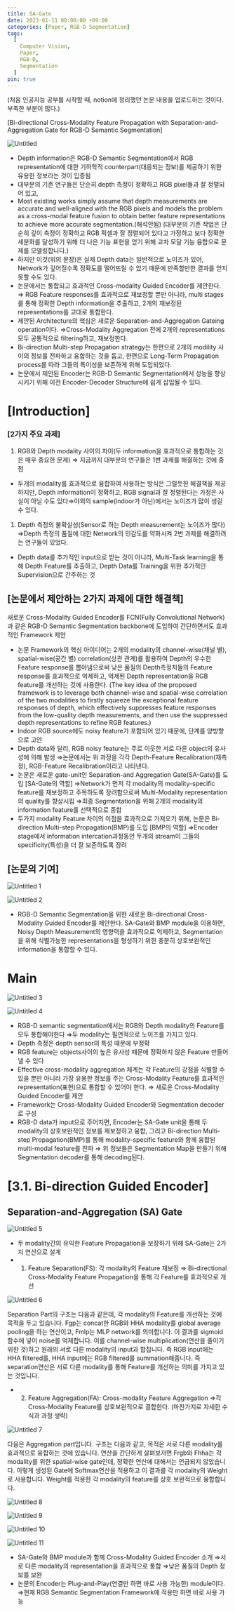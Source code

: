 ```yaml
---
title: SA-Gate
date: 2023-01-11 00:00:00 +09:00
categories: [Paper, RGB-D Segmentation]
tags:
  [
    Computer Vision,
    Paper,
    RGB-D,
    Segmentation
  ]
pin: true
---
```

(처음 인공지능 공부를 시작할 때, notion에 정리했던 논문 내용을 업로드하는 것이다. 부족한 부분이 많다.)


[Bi-directional Cross-Modality Feature Propagation with Separation-and-Aggregation Gate for RGB-D Semantic Segmentation]

![Untitled](https://github.com/gihuni99/gihuni99.github.io/assets/90080065/0b5cdccb-be99-49c6-a483-3733ffde9145)

- Depth information은 RGB-D Semantic Segmentation에서 RGB representation에 대한 기하학적 counterpart(대응되는 정보)를 제공하기 위한 유용한 정보라는 것이 입증됨
- 대부분의 기존 연구들은 단순히 depth 측정이 정확하고 RGB pixel들과 잘 정렬되어 있고,
- Most existing works simply assume that depth measurements are accurate and well-aligned with the RGB pixels and models the problem as a cross-modal feature fusion to obtain better feature representations to achieve more accurate segmentation.(해석안됨)
(대부분의 기존 작업은 단순히 깊이 측정이 정확하고 RGB 픽셀과 잘 정렬되어 있다고 가정하고 보다 정확한 세분화를 달성하기 위해 더 나은 기능 표현을 얻기 위해 교차 모달 기능 융합으로 문제를 모델링합니다.)
- 하지만 이것(위의 문장)은 실제 Depth data는 일반적으로 노이즈가 있어, Network가 깊어질수록 정확도를 떨어뜨릴 수 있기 때문에 만족할만한 결과를 얻지 못할 수도 있다.
- 논문에서는 통합되고 효과적인 Cross-modality Guided Encoder를 제안한다.
⇒ RGB Feature responses를 효과적으로 재보정할 뿐만 아니라, multi stages를 통해 정확한 Depth information을 추출하고, 2개의 재보정된 representations를 교대로 통합한다.
- 제안된 Architecture의 핵심은 새로운 Separation-and-Aggregation Gateing operation이다. 
⇒Cross-Modality Aggregation 전에 2개의 representations 모두 공통적으로 filtering하고, 재보정한다.
- Bi-direction Multi-step Propagation strategy는 한편으로 2개의 modility 사이의 정보를 전파하고 융합하는 것을 돕고, 한편으로 Long-Term Propagation process를 따라 그들의 특이성을 보존하게 위해 도입되었다.
- 논문에서 제안된 Encoder는 RGB-D Semantic Segmentation에서 성능을 향상시키기 위해 이전 Encoder-Decoder Structure에 쉽게 삽입될 수 있다.

# [Introduction]

### [2가지 주요 과제]

1. RGB와 Depth modality 사이의 차이(두 information을 효과적으로 통합하는 것은 매우 중요한 문제) ⇒ 지금까지 대부분의 연구들은 1번 과제를 해결하는 것에 중점
- 두개의 modality를 효과적으로 융합하여 사용하는 방식은 그럴듯한 해결책을 제공하지만, Depth information이 정확하고, RGB signal과 잘 정렬된다는 가정은 사실이 아닐 수도 있다⇒야외의 sample(indoor가 아닌)에서는 노이즈가 많이 생길 수 있다.

1. Depth 측정의 불확실성(Sensor로 하는 Depth measurement는 노이즈가 많다)
⇒Depth 측정의 품질에 대한 Network의 민감도를 약화시켜 2번 과제를 해결하려는 연구들이 있었다. 
- Depth data를 추가적인 input으로 받는 것이 아니라, Multi-Task learning을 통해 Depth Feature를 추출하고, Depth Data를 Training을 위한 추가적인 Supervision으로 간주하는 것

## [논문에서 제안하는 2가지 과제에 대한 해결책]

새로운 Cross-Modality Guided Encoder를 FCN(Fully Convolutional Network)과 같은 RGB-D Semantic Segmentation backbone에 도입하여 간단하면서도 효과적인 Framework 제안

- 논문 Framework의 핵심 아이디어는 2개의 modality의 channel-wise(채널 별), spatial-wise(공간 별) correlation(상관 관계)를 활용하여 Depth의 우수한 Feature response를 뽑아냄으로써 낮은 품질의 Depth측정치들의 Feature response를 효과적으로 억제하고, 억제된 Depth representation을 RGB feature를 개선하는 것에 사용한다.
(The key idea of the proposed framework is to leverage both channel-wise and spatial-wise correlation of the two modalities to firstly squeeze the exceptional feature responses of depth, which effectively suppresses feature responses from the low-quality depth measurements, and then use the suppressed depth representations to refine RGB features.)
- Indoor RGB source에도 noisy feature가 포함되어 있기 때문에, 단계를 양방향으로 고안
- Depth data와 달리, RGB noisy feature는 주로 이웃한 서로 다른 object의 유사성에 의해 발생
⇒논문에서는 위 과정을 각각 Depth-Feature Recalibration(재측정), RGB-Feature Recalibration이라고 나타낸다.
- 논문은 새로운 gate-unit인 Separation-and Aggregation Gate(SA-Gate)를 도입
[SA-Gate의 역할]
⇒Network가 먼저 각 modality의 modality-specific feature를 재보정하고 주목하도록 장려함으로써 Multi-Modality representation의 quality를 향상시킴
⇒최종 Segmentation을 위해 2개의 modality의 information feature를 선택적으로 종합
- 두가지 modality Feature 차이의 이점을 효과적으로 가져오기 위해, 논문은 Bi-direction Multi-step Propagation(BMP)를 도입
[BMP의 역할]
⇒Encoder stage에서 information intercation과정동안 두개의 stream이 그들의 specificity(특성)을 더 잘 보존하도록 장려

## [논문의 기여]

![Untitled 1](https://github.com/gihuni99/gihuni99.github.io/assets/90080065/4808afc5-e351-4901-9ccc-c78cf076ddfc)

![Untitled 2](https://github.com/gihuni99/gihuni99.github.io/assets/90080065/3b16cc6e-92ae-4fc3-850f-ba41ce5952fc)

- RGB-D Semantic Segmentation을 위한 새로운 Bi-directional Cross-Modality Guided Encoder를 제안한다. SA-Gate와 BMP module을 이용하면, Noisy Depth Measurement의 영향력을 효과적으로 억제하고, Segmentation을 위해 식별가능한 representations을 형성하기 위한 충분히 상호보완적인 information을 통합할 수 있다.

# Main

![Untitled 3](https://github.com/gihuni99/gihuni99.github.io/assets/90080065/f17db705-811f-43d7-9232-ed4857dfcae0)

![Untitled 4](https://github.com/gihuni99/gihuni99.github.io/assets/90080065/3f4b609c-036e-444a-8180-f98ebe3ff48e)

- RGB-D semantic segmentation에서는 RGB와 Depth modality의 Feature를 모두 통합해야한다
⇒두 modality는 필연적으로 노이즈를 가지고 있다.
- Depth 측정은 depth sensor의 특성 때문에 부정확
- RGB feature는 objects사이의 높은 유사성 때문에 정확하지 않은 Feature 만들어낼 수 있다
- Effective cross-modality aggregation 체계는 각 Feature의 강점을 식별할 수 있을 뿐만 아니라 가장 유용한 정보를 주는 Cross-Modality Feature를 효과적인 representation(표현)으로 통합할 수 있어야 한다.
⇒ 새로운 Cross-Modality Guided Encoder를 제안
- Framework는 Cross-Modality Guided Encoder와 Segmentation decoder로 구성
- RGB-D data가 input으로 주어지면, Encoder는 SA-Gate unit을 통해 두 modality의 상호보완적인 정보를 재보정하고 융합, 그리고 Bi-direction Multi-step Propagation(BMP)를 통해 modality-specific feature와 함께 융합된 multi-modal feature를 전파
⇒ 위 정보들은 Segmentation Map을 만들기 위해 Segmentation decoder를 통해 decoding된다.

# [3.1. Bi-direction Guided Encoder]

## Separation-and-Aggregation (SA) Gate

![Untitled 5](https://github.com/gihuni99/gihuni99.github.io/assets/90080065/06463634-71c8-44fc-b113-fd956297c72e)

- 두 modality간의 유익한 Feature Propagation을 보장하기 위해 SA-Gate는 2가지 연산으로 설계
- 1) Feature Separation(FS): 각 modality의 Feature 재보정
⇒ Bi-directional Cross-Modality Feature Propagation을 통해 각 Feature를 효과적으로 개선
    
![Untitled 6](https://github.com/gihuni99/gihuni99.github.io/assets/90080065/03f9c06a-46e9-4b18-9e1a-ef8b7293d5d6)
    

Separation Part의 구조는 다음과 같은데, 각 modality의 Feature를 개선하는 것에 목적을 두고 있습니다. Fgp는 concat한 RGB와 HHA modality를 global average pooling을 하는 연산이고, Fmlp는 MLP network를 의미합니다. 이 결과를 sigmoid 함수에 넣어 noise를 억제합니다. 이를 channel-wise multiplication(연산을 줄이기 위한 것)하고 원래의 서로 다른 modality의 input과 합칩니다. 즉 RGB input에는 HHA filtered를, HHA input에는 RGB filtered를 summation해줍니다. 즉 separation연산은 서로 다른 modality를 통해 Feature를 개선하는 의미를 가지고 있는 것입니다.

- 2) Feature Aggregation(FA): Cross-modality Feature Aggregation
⇒각 Cross-Modality Feature를 상호보완적으로 결합한다.
(마찬가지로 자세한 수식과 과정 생략)

![Untitled 7](https://github.com/gihuni99/gihuni99.github.io/assets/90080065/b6920fd9-3f71-4175-9391-899b6f3b4b44)

다음은 Aggregation part입니다. 구조는 다음과 같고, 목적은 서로 다른 modality를 효과적으로 융합하는 것에 있습니다. 연산을 간단하게 살펴보자면 Frgb와 Fhha는 각 modality를 위한 spatial-wise gate인데, 정확한 연산에 대해서는 언급되지 않았습니다. 이렇게 생성된 Gate에 Softmax연산을 적용하고 이 결과를 각 modality의 Weight로 사용합니다. Weight를 적용한 각 modality의 feature를 상호 보완적으로 융합합니다.

![Untitled 8](https://github.com/gihuni99/gihuni99.github.io/assets/90080065/85f60aca-5380-4fbd-989a-835c33adcd32)

![Untitled 9](https://github.com/gihuni99/gihuni99.github.io/assets/90080065/8fda2b1c-05fa-49f1-96b3-03f5c053e410)

![Untitled 10](https://github.com/gihuni99/gihuni99.github.io/assets/90080065/e942a888-6c63-44a0-ba38-0e1244220977)

![Untitled 11](https://github.com/gihuni99/gihuni99.github.io/assets/90080065/ba089184-25f9-4b4f-ac71-fc4fe61ad32a)

- SA-Gate와 BMP module과 함께 Cross-Modality Guided Encoder 소개
⇒서로 다른 modality의 representation을 효과적으로 통합
⇒낮은 품질의 Depth 정보를 보완
- 논문의 Encoder는 Plug-and-Play(연결만 하면 바로 사용 가능한) module이다.
⇒현재 RGB Semantic Segmentation Framework에 적용만 하면 바로 사용 가능
